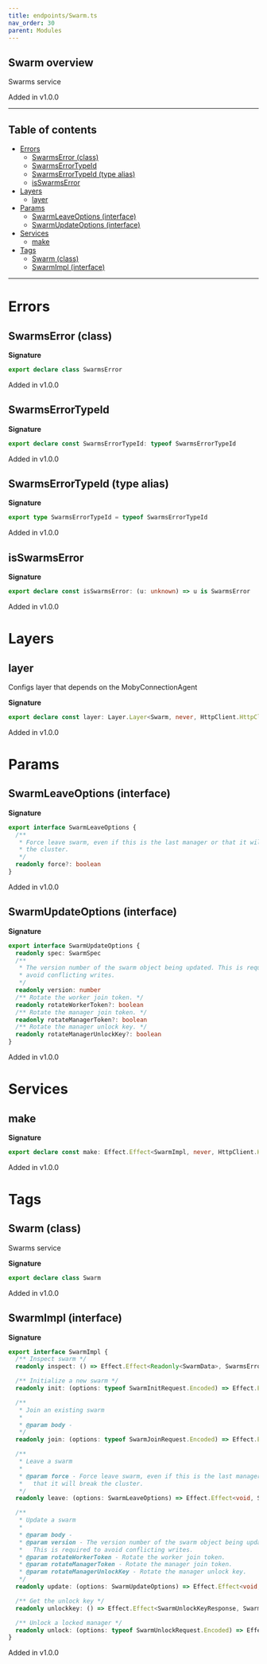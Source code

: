 ```yaml
---
title: endpoints/Swarm.ts
nav_order: 30
parent: Modules
---
```


## Swarm overview

Swarms service

Added in v1.0.0

---

<h2 class="text-delta">Table of contents</h2>

- [Errors](#errors)
  - [SwarmsError (class)](#swarmserror-class)
  - [SwarmsErrorTypeId](#swarmserrortypeid)
  - [SwarmsErrorTypeId (type alias)](#swarmserrortypeid-type-alias)
  - [isSwarmsError](#isswarmserror)
- [Layers](#layers)
  - [layer](#layer)
- [Params](#params)
  - [SwarmLeaveOptions (interface)](#swarmleaveoptions-interface)
  - [SwarmUpdateOptions (interface)](#swarmupdateoptions-interface)
- [Services](#services)
  - [make](#make)
- [Tags](#tags)
  - [Swarm (class)](#swarm-class)
  - [SwarmImpl (interface)](#swarmimpl-interface)

---

# Errors

## SwarmsError (class)

**Signature**

```ts
export declare class SwarmsError
```

Added in v1.0.0

## SwarmsErrorTypeId

**Signature**

```ts
export declare const SwarmsErrorTypeId: typeof SwarmsErrorTypeId
```

Added in v1.0.0

## SwarmsErrorTypeId (type alias)

**Signature**

```ts
export type SwarmsErrorTypeId = typeof SwarmsErrorTypeId
```

Added in v1.0.0

## isSwarmsError

**Signature**

```ts
export declare const isSwarmsError: (u: unknown) => u is SwarmsError
```

Added in v1.0.0

# Layers

## layer

Configs layer that depends on the MobyConnectionAgent

**Signature**

```ts
export declare const layer: Layer.Layer<Swarm, never, HttpClient.HttpClient.Default>
```

Added in v1.0.0

# Params

## SwarmLeaveOptions (interface)

**Signature**

```ts
export interface SwarmLeaveOptions {
  /**
   * Force leave swarm, even if this is the last manager or that it will break
   * the cluster.
   */
  readonly force?: boolean
}
```

Added in v1.0.0

## SwarmUpdateOptions (interface)

**Signature**

```ts
export interface SwarmUpdateOptions {
  readonly spec: SwarmSpec
  /**
   * The version number of the swarm object being updated. This is required to
   * avoid conflicting writes.
   */
  readonly version: number
  /** Rotate the worker join token. */
  readonly rotateWorkerToken?: boolean
  /** Rotate the manager join token. */
  readonly rotateManagerToken?: boolean
  /** Rotate the manager unlock key. */
  readonly rotateManagerUnlockKey?: boolean
}
```

Added in v1.0.0

# Services

## make

**Signature**

```ts
export declare const make: Effect.Effect<SwarmImpl, never, HttpClient.HttpClient.Default>
```

Added in v1.0.0

# Tags

## Swarm (class)

Swarms service

**Signature**

```ts
export declare class Swarm
```

Added in v1.0.0

## SwarmImpl (interface)

**Signature**

```ts
export interface SwarmImpl {
  /** Inspect swarm */
  readonly inspect: () => Effect.Effect<Readonly<SwarmData>, SwarmsError, never>

  /** Initialize a new swarm */
  readonly init: (options: typeof SwarmInitRequest.Encoded) => Effect.Effect<Readonly<string>, SwarmsError, never>

  /**
   * Join an existing swarm
   *
   * @param body -
   */
  readonly join: (options: typeof SwarmJoinRequest.Encoded) => Effect.Effect<void, SwarmsError, never>

  /**
   * Leave a swarm
   *
   * @param force - Force leave swarm, even if this is the last manager or
   *   that it will break the cluster.
   */
  readonly leave: (options: SwarmLeaveOptions) => Effect.Effect<void, SwarmsError, never>

  /**
   * Update a swarm
   *
   * @param body -
   * @param version - The version number of the swarm object being updated.
   *   This is required to avoid conflicting writes.
   * @param rotateWorkerToken - Rotate the worker join token.
   * @param rotateManagerToken - Rotate the manager join token.
   * @param rotateManagerUnlockKey - Rotate the manager unlock key.
   */
  readonly update: (options: SwarmUpdateOptions) => Effect.Effect<void, SwarmsError, never>

  /** Get the unlock key */
  readonly unlockkey: () => Effect.Effect<SwarmUnlockKeyResponse, SwarmsError, never>

  /** Unlock a locked manager */
  readonly unlock: (options: typeof SwarmUnlockRequest.Encoded) => Effect.Effect<void, SwarmsError, never>
}
```

Added in v1.0.0
